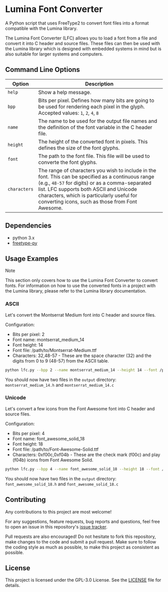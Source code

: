 # Lumina Font Converter

A Python script that uses FreeType2 to convert font files into a format compatible with the Lumina library.

The Lumina Font Converter (LFC) allows you to load a font from a file and convert it into C header and source files. These files can then be used with the Lumina library which is designed with embedded systems in mind but is also suitable for larger systems and computers.

## Command Line Options

| Option       | Description |
| ------------ | ----------- |
| `help`       | Show a help message. |
| `bpp`        | Bits per pixel. Defines how many bits are going to be used for rendering each pixel in the glyph. Accepted values: `1`, `2`, `4`, `8` |
| `name`       | The name to be used for the output file names and the definition of the font variable in the C header file. |
| `height`     | The height of the converted font in pixels. This defines the size of the font glyphs. |
| `font`       | The path to the font file. This file will be used to converte the font glyphs. |
| `characters` | The range of characters you wish to include in the font. This can be specified as a continuous range (e.g., `48-57` for digits) or as a comma-separated list. LFC supports both ASCII and Unicode characters, which is particularly useful for converting icons, such as those from Font Awesome. |

## Dependencies

- python 3.x
- [freetype-py](https://github.com/rougier/freetype-py)
  
## Usage Examples

> [!NOTE]
> This section only covers how to use the Lumina Font Converter to convert fonts. For information on how to use the converted fonts in a project with the Lumina library, please refer to the Lumina library documentation.

### ASCII

Let's convert the Montserrat Medium font into C header and source files.

Configuration:
- Bits per pixel: 2
- Font name: montserrat_medium_14
- Font height: 14
- Font file: /path/to/Montserrat-Medium.ttf
- Characters: 32,48-57 - These are the space character (32) and the digits from 0 to 9 (48-57) from the ASCII table.

```bash
python lfc.py --bpp 2 --name montserrat_medium_14 --height 14 --font /path/to/Montserrat-Medium.ttf --characters 32,48-57
```

You should now have two files in the `output` directory: `montserrat_medium_14.h` and `montserrat_medium_14.c`

### Unicode

Let's convert a few icons from the Font Awesome font into C header and source files.

Configuration:
- Bits per pixel: 4
- Font name: font_awesome_solid_18
- Font height: 18
- Font file: /path/to/Font-Awesome-Solid.ttf
- Characters: 0xf00c,0xf04b - These are the check mark (f00c) and play (f04b) icons from Font Awesome Solid.

```bash
python lfc.py --bpp 4 --name font_awesome_solid_18 --height 18 --font /path/to/Font-Awesome-Solid.ttf --characters 0xf00c,0xf04b
```

You should now have two files in the `output` directory: `font_awesome_solid_18.h` and `font_awesome_solid_18.c`

## Contributing

Any contributions to this project are most welcome!

For any suggestions, feature requests, bug reports and questions, feel free to open an issue in this repository's [issue tracker](https://github.com/kostoskistefan/lumina-font-converter/issues).

Pull requests are also encouraged! Do not hesitate to fork this repository, make changes to the code and submit a pull request. Make sure to follow the coding style as much as possible, to make this project as consistent as possible.

## License

This project is licensed under the GPL-3.0 License. See the [LICENSE](LICENSE) file for details.
